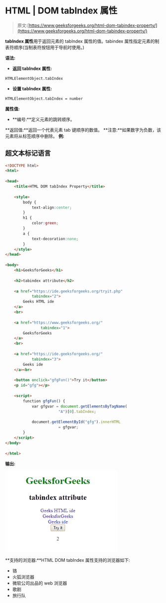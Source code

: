 # HTML | DOM tabIndex 属性

> 原文:[https://www.geeksforgeeks.org/html-dom-tabindex-property/](https://www.geeksforgeeks.org/html-dom-tabindex-property/)

**tabIndex 属性**用于返回元素的 tabIndex 属性的值。tabindex 属性指定元素的制表符顺序(当制表符按钮用于导航时使用。)

**语法:**

*   **返回 tabIndex 属性:**

```html
HTMLElementObject.tabIndex
```

*   **设置 tabIndex 属性:**

```html
HTMLElementObject.tabIndex = number
```

**属性值:**

*   **编号:**定义元素的跳转顺序。

**返回值:**返回一个代表元素 tab 键顺序的数值。
**注意:**如果数字为负数，该元素将从标签顺序中删除。
**例:**

## 超文本标记语言

```html
<!DOCTYPE html>
<html>

<head>
    <title>HTML DOM tabIndex Property</title>

    <style>
        body {
            text-align:center;
        }
        h1 {
            color:green;
        }
        a {
            text-decoration:none;
        }
    </style>
</head>

<body>
    <h1>GeeksforGeeks</h1>

    <h2>tabindex attribute</h2>

    <a href="https://ide.geeksforgeeks.org/tryit.php"
            tabindex="2">
        Geeks HTML ide
    </a>
    <br>

    <a href="https://www.geeksforgeeks.org/"
                tabindex="1">
        GeeksforGeeks
    </a>
    <br>

    <a href="https://ide.geeksforgeeks.org/"
            tabindex="3">
        Geeks ide
    </a><br>

    <button onclick="gfgFun()">Try it</button>
    <p id="gfg"></p>

    <script>
        function gfgFun() {
            var gfgvar = document.getElementsByTagName(
                        "A")[0].tabIndex;

            document.getElementById("gfg").innerHTML
                        = gfgvar;
        }
    </script>
</body>

</html>
```

**输出:**

![](img/dab1987e9ad01b883544e9279bdb0349.png)

**支持的浏览器:**HTML DOM tabIndex 属性支持的浏览器如下:

*   铬
*   火狐浏览器
*   微软公司出品的 web 浏览器
*   歌剧
*   旅行队